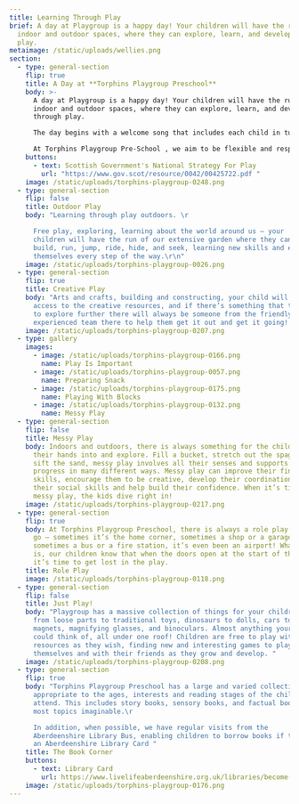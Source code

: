 ```yaml
---
title: Learning Through Play
brief: A day at Playgroup is a happy day! Your children will have the run of the
  indoor and outdoor spaces, where they can explore, learn, and develop through
  play.
metaimage: /static/uploads/wellies.png
section:
  - type: general-section
    flip: true
    title: A Day at **Torphins Playgroup Preschool**
    body: >-
      A day at Playgroup is a happy day! Your children will have the run of the
      indoor and outdoor spaces, where they can explore, learn, and develop
      through play.

      The day begins with a welcome song that includes each child in turn, then the play really begins – we only stop for [snacks and lunch.](/about#Lunch%20&%20Snacks)

      At Torphins Playgroup Pre-School , we aim to be flexible and responsive to our children’s needs. We recognise how important it is for children to be given time to play to follow their own line of enquiry or individual interest. Through play, children can learn to answer their own questions, practice and learn new skills and learn to work collaboratively with other children or adults. When playing, children try out ideas and come to a better understanding of thoughts and concepts.  Play also helps children cope with reality through using their imagination.
    buttons:
      - text: Scottish Government's National Strategy For Play
        url: "https://www.gov.scot/resource/0042/00425722.pdf "
    image: /static/uploads/torphins-playgroup-0248.png
  - type: general-section
    flip: false
    title: Outdoor Play
    body: "Learning through play outdoors. \r

      Free play, exploring, learning about the world around us – your
      children will have the run of our extensive garden where they can dig,
      build, run, jump, ride, hide, and seek, learning new skills and enjoying
      themselves every step of the way.\r\n"
    image: /static/uploads/torphins-playgroup-0026.png
  - type: general-section
    flip: true
    title: Creative Play
    body: "Arts and crafts, building and constructing, your child will always have
      access to the creative resources, and if there’s something that they want
      to explore further there will always be someone from the friendly,
      experienced team there to help them get it out and get it going! "
    image: /static/uploads/torphins-playgroup-0207.png
  - type: gallery
    images:
      - image: /static/uploads/torphins-playgroup-0166.png
        name: Play Is Important
      - image: /static/uploads/torphins-playgroup-0057.png
        name: Preparing Snack
      - image: /static/uploads/torphins-playgroup-0175.png
        name: Playing With Blocks
      - image: /static/uploads/torphins-playgroup-0132.png
        name: Messy Play
  - type: general-section
    flip: false
    title: Messy Play
    body: Indoors and outdoors, there is always something for the children to get
      their hands into and explore. Fill a bucket, stretch out the spaghetti,
      sift the sand, messy play involves all their senses and supports their
      progress in many different ways. Messy play can improve their fine motor
      skills, encourage them to be creative, develop their coordination, hone
      their social skills and help build their confidence. When it’s time for
      messy play, the kids dive right in!
    image: /static/uploads/torphins-playgroup-0217.png
  - type: general-section
    flip: true
    body: At Torphins Playgroup Preschool, there is always a role play area on the
      go – sometimes it’s the home corner, sometimes a shop or a garage,
      sometimes a bus or a fire station, it’s even been an airport! Whatever it
      is, our children know that when the doors open at the start of the day,
      it’s time to get lost in the play.
    title: Role Play
    image: /static/uploads/torphins-playgroup-0118.png
  - type: general-section
    flip: false
    title: Just Play!
    body: "Playgroup has a massive collection of things for your children to enjoy,
      from loose parts to traditional toys, dinosaurs to dolls, cars to jigsaws,
      magnets, magnifying glasses, and binoculars. Almost anything your child
      could think of, all under one roof! Children are free to play with the
      resources as they wish, finding new and interesting games to play by
      themselves and with their friends as they grow and develop. "
    image: /static/uploads/torphins-playgroup-0208.png
  - type: general-section
    flip: true
    body: "Torphins Playgroup Preschool has a large and varied collection of books
      appropriate to the ages, interests and reading stages of the children who
      attend. This includes story books, sensory books, and factual books on
      most topics imaginable.\r

      In addition, when possible, we have regular visits from the
      Aberdeenshire Library Bus, enabling children to borrow books if they have
      an Aberdeenshire Library Card "
    title: The Book Corner
    buttons:
      - text: Library Card
        url: https://www.livelifeaberdeenshire.org.uk/libraries/become-a-member/
    image: /static/uploads/torphins-playgroup-0176.png
---
```

